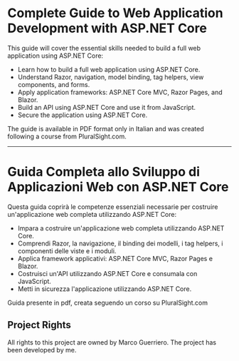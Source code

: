 # Complete Guide to Web Application Development with ASP.NET Core

This guide will cover the essential skills needed to build a full web application using ASP.NET Core:

- Learn how to build a full web application using ASP.NET Core.
- Understand Razor, navigation, model binding, tag helpers, view components, and forms.
- Apply application frameworks: ASP.NET Core MVC, Razor Pages, and Blazor.
- Build an API using ASP.NET Core and use it from JavaScript.
- Secure the application using ASP.NET Core.

The guide is available in PDF format only in Italian and was created following a course from PluralSight.com.

---

# Guida Completa allo Sviluppo di Applicazioni Web con ASP.NET Core

Questa guida coprirà le competenze essenziali necessarie per costruire un'applicazione web completa utilizzando ASP.NET Core:

- Impara a costruire un'applicazione web completa utilizzando ASP.NET Core.
- Comprendi Razor, la navigazione, il binding dei modelli, i tag helpers, i componenti delle viste e i moduli.
- Applica framework applicativi: ASP.NET Core MVC, Razor Pages e Blazor.
- Costruisci un'API utilizzando ASP.NET Core e consumala con JavaScript.
- Metti in sicurezza l'applicazione utilizzando ASP.NET Core.

Guida presente in pdf, creata seguendo un corso su PluralSight.com

## Project Rights

All rights to this project are owned by Marco Guerriero. The project has been developed by me.

